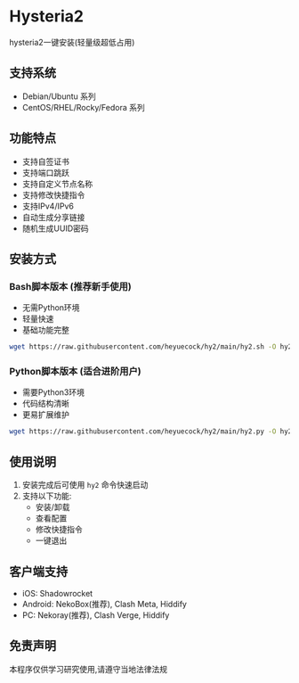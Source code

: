 # Hysteria2
hysteria2一键安装(轻量级超低占用)

## 支持系统
- Debian/Ubuntu 系列
- CentOS/RHEL/Rocky/Fedora 系列  

## 功能特点
- 支持自签证书
- 支持端口跳跃
- 支持自定义节点名称
- 支持修改快捷指令
- 支持IPv4/IPv6
- 自动生成分享链接
- 随机生成UUID密码

## 安装方式

### Bash脚本版本 (推荐新手使用)
- 无需Python环境
- 轻量快速
- 基础功能完整
```bash
wget https://raw.githubusercontent.com/heyuecock/hy2/main/hy2.sh -O hy2.sh && chmod 777 hy2.sh && bash hy2.sh
```

### Python脚本版本 (适合进阶用户)
- 需要Python3环境
- 代码结构清晰
- 更易扩展维护
```bash
wget https://raw.githubusercontent.com/heyuecock/hy2/main/hy2.py -O hy2.py && python3 hy2.py
```

## 使用说明
1. 安装完成后可使用 `hy2` 命令快速启动
2. 支持以下功能:
   - 安装/卸载
   - 查看配置
   - 修改快捷指令
   - 一键退出

## 客户端支持
- iOS: Shadowrocket
- Android: NekoBox(推荐), Clash Meta, Hiddify
- PC: Nekoray(推荐), Clash Verge, Hiddify

## 免责声明
本程序仅供学习研究使用,请遵守当地法律法规

